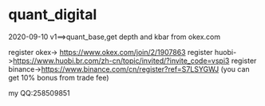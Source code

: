 # quant_digital
2020-09-10 v1==>quant_base,get depth and kbar from okex.com

register okex-> https://www.okex.com/join/2/1907863
register huobi->https://www.huobi.br.com/zh-cn/topic/invited/?invite_code=vspi3
register binance->https://www.binance.com/cn/register?ref=S7LSYGWJ (you can get 10% bonus from trade fee)

my QQ:258509851
